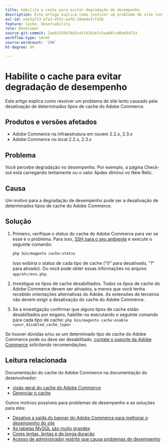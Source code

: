 ```yaml
---
title: Habilite o cache para evitar degradação de desempenho
description: Este artigo explica como resolver um problema de site lento causado pela desativação de determinados tipos de cache do Adobe Commerce.
exl-id: e4e5a753-efa3-4552-aaf6-28e44efcfa5b
feature: Cache, Observability
role: Developer
source-git-commit: 2aeb2355b74d1cdfc62b5e7c5aa04fcd0a654733
workflow-type: tm+mt
source-wordcount: '290'
ht-degree: 0%

---
```


# Habilite o cache para evitar degradação de desempenho

Este artigo explica como resolver um problema de site lento causado pela desativação de determinados tipos de cache do Adobe Commerce.

## Produtos e versões afetados

* Adobe Commerce na infraestrutura em nuvem 2.2.x, 2.3.x
* Adobe Commerce no local 2.2.x, 2.3.x

## Problema

Você percebe degradação no desempenho. Por exemplo, a página Check-out está carregando lentamente ou o valor Apdex diminui no New Relic.

## Causa

Um motivo para a degradação de desempenho pode ser a desativação de determinados tipos de cache do Adobe Commerce.

## Solução

1. Primeiro, verifique o status do cache do Adobe Commerce para ver se esse é o problema. Para isso, [SSH para o seu ambiente](https://experienceleague.adobe.com/pt-br/docs/commerce-cloud-service/user-guide/develop/secure-connections#ssh) e execute o seguinte comando:

   ```bash
   php bin/magento cache:status
   ```

   Isso exibiria o status de cada tipo de cache (&quot;0&quot; para desativado, &quot;1&quot; para ativado). Ou você pode obter essas informações no arquivo `app/etc/env.php`.

1. Investigue os tipos de cache desabilitados. Todos os tipos de cache do Adobe Commerce devem ser ativados, a menos que você tenha recebido orientações alternativas do Adobe. As extensões de terceiros não devem exigir a desativação do cache do Adobe Commerce.
1. Se a investigação confirmar que alguns tipos de cache estão desabilitados por engano, habilite-os executando o seguinte comando para cada tipo de cache: `php bin/magento cache:enable <your_disabled_cache_type>`

Se houver dúvidas e/ou se um determinado tipo de cache do Adobe Commerce pode ou deve ser desabilitado, [contate o suporte da Adobe Commerce](/help/help-center-guide/help-center/magento-help-center-user-guide.md#submit-ticket) solicitando recomendações.

## Leitura relacionada

Documentação do cache do Adobe Commerce na documentação do desenvolvedor:

* [visão geral do cache do Adobe Commerce](https://developer.adobe.com/commerce/frontend-core/guide/caching/)
* [Gerenciar o cache](https://experienceleague.adobe.com/pt-br/docs/commerce-operations/configuration-guide/cli/manage-cache)

Outros motivos possíveis para problemas de desempenho e as soluções para eles:

* [Desative a saída do banner do Adobe Commerce para melhorar o desempenho do site](/help/troubleshooting/miscellaneous/disable-magento-banner-output-to-improve-site-performance.md)
* [As tabelas MySQL são muito grandes](/help/troubleshooting/database/mysql-tables-are-too-large.md)
* [Cores lentas, lentas e de longa duração](/help/troubleshooting/miscellaneous/slow-performance-slow-and-long-running-crons.md)
* [Acesso de administrador restrito que causa problemas de desempenho](/help/troubleshooting/miscellaneous/restricted-admin-access-causing-performance-issues.md)
